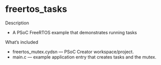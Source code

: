 # freertos_tasks

Description
- A PSoC FreeRTOS example that demonstrates running tasks

What’s included
- freertos_mutex.cydsn — PSoC Creator workspace/project.
- main.c — example application entry that creates tasks and the mutex.
